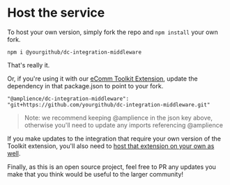 # Host the service

To host your own version, simply fork the repo and `npm install` your own fork.

```
npm i @yourgithub/dc-integration-middleware
```

That's really it.

Or, if you're using it with our [eComm Toolkit Extension](https://github.com/amplience/dc-extension-ecomm-toolkit), update the dependency in that package.json to point to your fork.

```
"@amplience/dc-integration-middleware": "git+https://github.com/yourgithub/dc-integration-middleware.git"
```

> Note: we recommend keeping @amplience in the json key above, otherwise you'll need to update any imports referencing @amplience

If you make updates to the integration that require your own version of the Toolkit extension, you'll also need to [host that extension on your own as well](https://github.com/amplience/dc-extension-ecomm-toolkit/blob/main/README.md#host-your-own-setup).

Finally, as this is an open source project, feel free to PR any updates you make that you think would be useful to the larger community!
